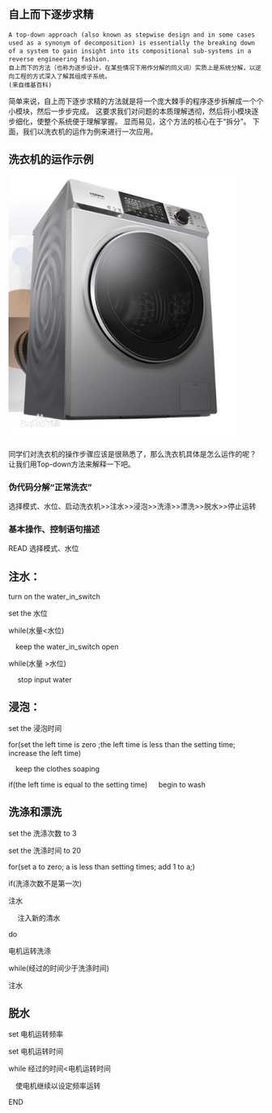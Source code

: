 ## 自上而下逐步求精
    A top-down approach (also known as stepwise design and in some cases used as a synonym of decomposition) is essentially the breaking down of a system to gain insight into its compositional sub-systems in a reverse engineering fashion.
    自上而下的方法（也称为逐步设计，在某些情况下用作分解的同义词）实质上是系统分解，以逆向工程的方式深入了解其组成子系统。
    (来自维基百科)

简单来说，自上而下逐步求精的方法就是将一个庞大棘手的程序逐步拆解成一个个小模块，然后一步步完成。
这要求我们对问题的本质理解透彻，然后将小模块逐步细化，使整个系统便于理解掌握。
显而易见，这个方法的核心在于“拆分”。
下面，我们以洗衣机的运作为例来进行一次应用。
## 洗衣机的运作示例
![](images\洗衣机.png)

同学们对洗衣机的操作步骤应该是很熟悉了，那么洗衣机具体是怎么运作的呢？
让我们用Top-down方法来解释一下吧。
### 伪代码分解“正常洗衣”
选择模式、水位、启动洗衣机>>注水>>浸泡>>洗涤>>漂洗>>脱水>>停止运转
### 基本操作、控制语句描述

READ 选择模式、水位

注水：
----
turn on the water_in_switch 

   set the 水位 

   while(水量<水位)

    keep the water_in_switch open 

   while(水量 >水位) 

    stop input water 

浸泡：
----
set the 浸泡时间 

   for(set the left time is zero ;the left time is less than the setting time; increase the left time) 

    keep the clothes soaping 

   if(the left time is equal to the setting time) 
    begin to wash 


洗涤和漂洗
----
set the 洗涤次数 to 3 

   set the 洗涤时间 to 20 

   for(set a to zero; a is less than setting times; add 1 to a;) 

if(洗涤次数不是第一次) 

注水

   注入新的清水

 do 

电机运转洗涤

while(经过的时间少于洗涤时间) 

注水 

脱水
-----
set 电机运转频率 

   set 电机运转时间 

   while 经过的时间<电机运转时间

  使电机继续以设定频率运转

 END